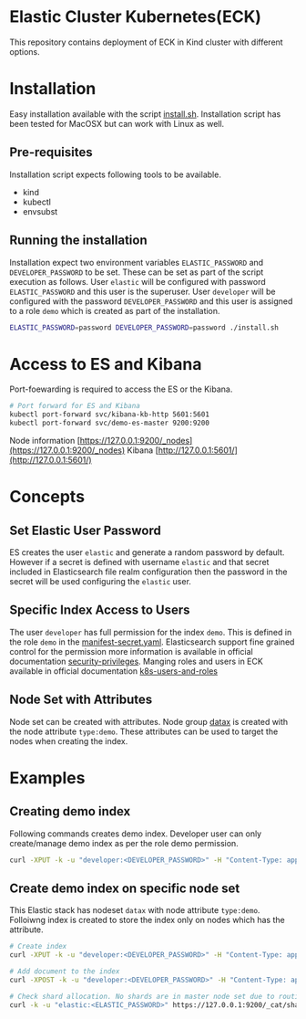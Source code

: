 # Elastic Cluster Kubernetes(ECK)
This repository contains deployment of ECK in Kind cluster with different options.

# Installation
Easy installation available with the script [install.sh](install.sh). Installation script has been tested for MacOSX but can work with Linux as well.

## Pre-requisites
Installation script expects following tools to be available.
- kind
- kubectl
- envsubst

## Running the installation
Installation expect two environment variables `ELASTIC_PASSWORD` and `DEVELOPER_PASSWORD` to be set. These can be set as part of the script execution as 
follows. User `elastic` will be configured with password  `ELASTIC_PASSWORD` and this user is the superuser. User `developer` will be configured with the
password `DEVELOPER_PASSWORD` and this user is assigned to a role `demo` which is created as part of the installation.

```bash
ELASTIC_PASSWORD=password DEVELOPER_PASSWORD=password ./install.sh
```

# Access to ES and Kibana
Port-foewarding is required to access the ES or the Kibana.

```bash
# Port forward for ES and Kibana
kubectl port-forward svc/kibana-kb-http 5601:5601
kubectl port-forward svc/demo-es-master 9200:9200
```

Node information [https://127.0.0.1:9200/_nodes](https://127.0.0.1:9200/_nodes)
Kibana [http://127.0.0.1:5601/](http://127.0.0.1:5601/)

# Concepts

## Set Elastic User Password
ES creates the user `elastic` and generate a random  password by default. However if a secret is defined with username `elastic` and that secret included in
Elasticsearch file realm configuration then the password in the secret will be used configuring the `elastic` user. 

## Specific Index Access to Users
The user `developer` has full permission for the index `demo`. This is defined in the role `demo` in the [manifest-secret.yaml](manifest-secret.yaml). 
Elasticsearch support fine grained control for the permission more information is available in official documentation [security-privileges](https://www.elastic.co/guide/en/elasticsearch/reference/current/security-privileges.html). Manging roles and users in ECK available in official documentation [k8s-users-and-roles](https://www.elastic.co/guide/en/cloud-on-k8s/master/k8s-users-and-roles.html)

## Node Set with Attributes
Node set can be created with attributes. Node group [datax](./manifest-es.yaml) is created with the node attribute `type:demo`. These attributes can be used
to target the nodes when creating the index.


# Examples

## Creating demo index
Following commands creates demo index. Developer user can only create/manage demo index as per the role demo permission.

```sh
curl -XPUT -k -u "developer:<DEVELOPER_PASSWORD>" -H "Content-Type: application/json" -d '{"settings":{"index":{"number_of_shards": 2,"number_of_replicas": 2}}}' https://127.0.0.1:9200/demo
```

## Create demo index on specific node set
This Elastic stack has nodeset `datax` with node attribute `type:demo`. Folloiwng index is created to store the index only on nodes which has the attribute.

```sh
# Create index
curl -XPUT -k -u "developer:<DEVELOPER_PASSWORD>" -H "Content-Type: application/json" -d '{"settings":{"index":{"number_of_shards": 2,"number_of_replicas": 2,"routing":{"allocation":{"require":{"type": "demo"}}}}}}' https://127.0.0.1:9200/demo

# Add document to the index
curl -XPOST -k -u "developer:<DEVELOPER_PASSWORD>" -H "Content-Type: application/json" -d '{"city":"NY"}' https://127.0.0.1:9200/demo/_doc/1

# Check shard allocation. No shards are in master node set due to routing
curl -k -u "elastic:<ELASTIC_PASSWORD>" https://127.0.0.1:9200/_cat/shards/demo
```